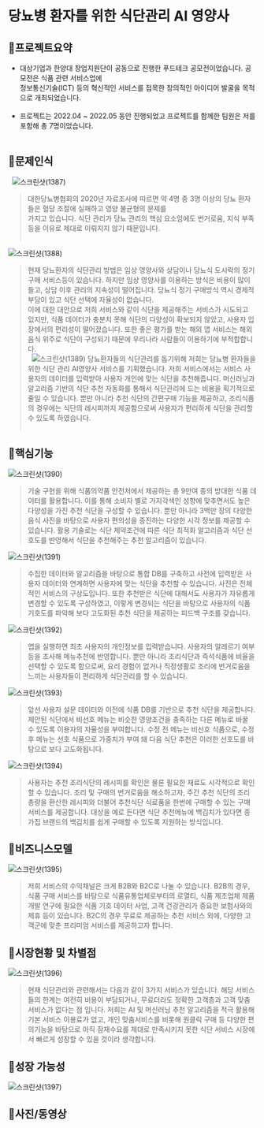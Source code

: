 # 당뇨병 환자를 위한 식단관리 AI 영양사



## :pushpin:**프로젝트요약**
- 대상기업과 한양대 창업지원단이 공동으로 진행한 푸드테크 공모전이었습니다. 공모전은 식품 관련 서비스업에 <br/>정보통신기술(ICT) 등의 혁신적인 서비스를 접목한 창의적인 아이디어 발굴을 목적으로 개최되었습니다.<br/>
&nbsp; 
- 프로젝트는 2022.04 ~ 2022.05 동안 진행되었고 프로젝트를 함께한 팀원은 저를 포함해 총 7명이었습니다.<br/>
&nbsp; 




## :pushpin:**문제인식**
&nbsp; 
![스크린샷(1387)](https://user-images.githubusercontent.com/99727385/175970665-b9c38402-dd47-4e59-93da-7b20aa7beccd.png)
>  대한당뇨병협회의 2020년 자료조사에 따르면 약 4명 중 3명 이상의 당뇨 환자들은 혈당 조절에 실패하고 영양 불균형의 문제를<br/>가지고 있습니다. 식단 관리가 당뇨 관리의 핵심 요소임에도 번거로움, 지식 부족 등을 이유로 제대로 이뤄지지 않기 때문입니다.<br/>
&nbsp; 

![스크린샷(1388)](https://user-images.githubusercontent.com/99727385/175970669-0b274103-5c5e-4302-9f51-03610eaf1058.png)
> 현재 당뇨환자의 식단관리 방법은 임상 영양사와 상담이나 당뇨식 도시락의 정기 구매 서비스등이 있습니다. 하지만 임상 영양사를 이용하는 방식은 비용이 많이 들고, 상담 이후 관리의 지속성이 떨어집니다. 당뇨식 정기 구매방식 역시 경제적 부담이 있고 식단 선택에 자율성이 없습니다.<br/>이에 대한 대안으로 저희 서비스와 같이 식단을 제공해주는 서비스가 시도되고 있지만, 식품 데이터가 충분치 못해 식단의 다양성이 확보되지 않았고, 사용자 입장에서의 편리성이 떨어졌습니다. 또한 좋은 평가를 받는 해외 앱 서비스는 해외 음식 위주로 식단이 구성되기 때문에 우리나라 사람들이 이용하기에 부적합합니다.<br/>
&nbsp; 
![스크린샷(1389)](https://user-images.githubusercontent.com/99727385/175970672-bae487e4-67f9-4af4-89b0-2e3a12f89e99.png)
> 당뇨환자들의 식단관리를 돕기위해 저희는 당뇨병 환자들을 위한 식단 관리 AI영양사 서비스를 기획했습니다. 저희 서비스에서는 서비스 사용자의 데이터를 입력받아 사용자 개인에 맞는 식단을 추천해줍니다. 머신러닝과 알고리즘 기반의 식단 추천 자동화를 통해서 식단관리에 드는 비용을 획기적으로 줄일 수 있습니다. 뿐만 아니라 추천 식단의 간편구매 기능을 제공하고, 조리식품의 경우에는 식단의 레시피까지 제공함으로써 사용자가 편리하게 식단을 관리할 수 있도록 하였습니다.<br/>
&nbsp; 
## :pushpin:**핵심기능**
![스크린샷(1390)](https://user-images.githubusercontent.com/99727385/175970673-931eb745-92e4-42cb-9c9f-bca43d2bea89.png)
>  기술 구현을 위해 식품의약품 안전처에서 제공하는 총 9만여 종의 방대한 식품 데이터를 활용합니다. 이를 통해 소비자 별로 가지각색인 성향에 맞추면서도 높은 다양성을 가진 추천 식단을 구성할 수 있습니다. 뿐만 아니라 3백만 장의 다양한 음식 사진을 바탕으로 사용자 편의성을 증진하는 다양한 시각 정보를 제공할 수 있습니다.
활용 기술로는 식단 제약조건에 따른 식단 최적화 알고리즘과 식단 선호도를 반영해서 식단을 추천해주는 추천 알고리즘이 있습니다.

![스크린샷(1391)](https://user-images.githubusercontent.com/99727385/175970675-efbe388c-669e-4be8-b57a-88c2b67cc120.png)
> 수집한 데이터와 알고리즘을 바탕으로 통합 DB를 구축하고 사전에 입력받은 사용자 데이터와 연계하면 사용자에 맞는 식단을 추천할 수 있습니다. 사진은 전체적인 서비스의 구상도입니다. 또한 추천받은 식단에 대해서도 사용자가 자유롭게 변경할 수 있도록 구성하였고, 이렇게 변경되는 식단을 바탕으로 사용자의 식품 기호도를 파악해 보다 고도화된 추천 식단을 제공하는 피드백 구조를 갖습니다.

![스크린샷(1392)](https://user-images.githubusercontent.com/99727385/175970678-bf8334a3-1b31-4961-9da0-eeaba93fbb78.png)
> 앱을 실행하면 최초 사용자의 개인정보를 입력받습니다. 사용자의 알레르기 여부 등을 조사해 메뉴추천에 반영합니다. 뿐만 아니라 조리식단과 즉석식품에 비율을 선택할 수 있도록 함으로써, 요리 경험이 없거나 직장생활로 조리에 번거로움을 느끼는 사용자들이 편리하게 식단관리를 할 수 있습니다.

![스크린샷(1393)](https://user-images.githubusercontent.com/99727385/175970679-8c5fe278-8a4b-42a6-b2a2-d4ba7f748c47.png)
> 앞선 사용자 설문 데이터와 이전에 식품 DB를 기반으로 추천 식단을 제공합니다. 제안된 식단에서 비선호 메뉴는 비슷한 영양조건을 충족하는 다른 메뉴로 바꿀 수 있도록 이용자의 자율성을 부여합니다. 수정 전 메뉴는 비선호 식품으로, 수정 후 메뉴는 선호 식품으로 가중치가 부여 돼 다음 식단 추천은 이러한 선호도를 바탕으로 보다 고도화됩니다.

![스크린샷(1394)](https://user-images.githubusercontent.com/99727385/175970680-766a1be6-3976-4951-9d64-104886e1ea64.png)
> 사용자는 추천 조리식단의 레시피를 확인은 물론 필요한 재료도 시각적으로 확인할 수 있습니다. 조리 및 구매의 번거로움을 해소하고자, 주간 추천 식단의 조리 총량을 환산한 레시피와 더불어 추천식단 식료품을 한번에 구매할 수 있는 구매서비스를 제공합니다. 대상을 예로 든다면 식단 추천메뉴에 백김치가 있다면 종가집 브랜드의 백김치를 쉽게 구매할 수 있도록 지원하는 방식입니다.


## :pushpin:**비즈니스모델**
![스크린샷(1395)](https://user-images.githubusercontent.com/99727385/175970685-1057190c-1bcc-40f2-938a-4bdd06d4dca3.png)
> 저희 서비스의 수익채널은 크게 B2B와 B2C로 나눌 수 있습니다. B2B의 경우, 식품 구매 서비스를 바탕으로 식품유통업체로부터의 로열티, 식품 제조업체 제품개발 연구에 필요한 식품 기호 데이터 사업, 고객 건강관리가 중요한 보험사와의 제휴 등이 있습니다. B2C의 경우 무료로 제공하는 추천 서비스 외에, 다양한 고객군에 맞춘 프리미엄 서비스를 제공하고자 합니다.
## :pushpin:**시장현황 및 차별점**
![스크린샷(1396)](https://user-images.githubusercontent.com/99727385/175970686-ea22d746-e313-426d-b6d7-38126bb06f6b.png)
> 현재 식단관리와 관련해서는 다음과 같이 3가지 서비스가 있습니다. 해당 서비스들의 한계는 여전히 비용이 부담되거나, 무료더라도 정확한 고객층과 고객 맞춤 서비스가 없다는 점 입니다. 저희는 AI 및 머신러닝 추천 알고리즘을 적극 활용해 기본 서비스 이용료가 없고, 개인 맞춤서비스를 비롯해 원클릭 구매 등 다양한 편의기능을 바탕으로 아직 잠재수요를 제대로 만족시키지 못한 식단 서비스 시장에서 빠르게 성장할 수 있을 것이라 생각합니다.
## :pushpin:**성장 가능성**
![스크린샷(1397)](https://user-images.githubusercontent.com/99727385/175970690-aacb0699-a4f6-44f4-9057-9ad7459f0c51.png)
## :pushpin:**사진/동영상**



